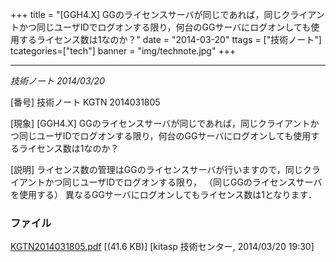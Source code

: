+++
title = "[GGH4.X] GGのライセンスサーバが同じであれば，同じクライアントかつ同じユーザIDでログオンする限り，何台のGGサーバにログオンしても使用するライセンス数は1なのか？"
date = "2014-03-20"
ttags = ["技術ノート"]
tcategories=["tech"]
banner = "img/technote.jpg"
+++

----------------------------------------------------------------------------------------------------------------------------------------------------------------

*技術ノート
2014/03/20*


[番号]
技術ノート KGTN 2014031805

[現象]
[GGH4.X]
GGのライセンスサーバが同じであれば，同じクライアントかつ同じユーザIDでログオンする限り，何台のGGサーバにログオンしても使用するライセンス数は1なのか？

[説明]
ライセンス数の管理はGGのライセンスサーバが行いますので，同じクライアントかつ同じユーザIDでログオンする限り，
（同じGGのライセンスサーバを使用する）
異なるGGサーバにログオンしてもライセンス数は1となります．


### ファイル





[KGTN2014031805.pdf](http://techreport.kitasp.net/attachments/download/1631/KGTN2014031805.pdf)
 [(41.6 KB)] [kitasp 技術センター, 2014/03/20
19:30]
